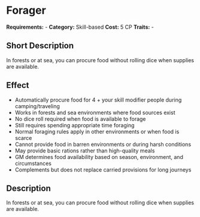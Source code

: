 # Forager

**Requirements:** -
**Category:** Skill-based
**Cost:** 5 CP
**Traits:** -


## Short Description
In forests or at sea, you can procure food without rolling dice when supplies are available.

## Effect
- Automatically procure food for 4 + your skill modifier people during camping/traveling
- Works in forests and sea environments where food sources exist
- No dice roll required when food is available to forage
- Still requires spending appropriate time foraging
- Normal foraging rules apply in other environments or when food is scarce
- Cannot provide food in barren environments or during harsh conditions
- May provide basic rations rather than high-quality meals
- GM determines food availability based on season, environment, and circumstances
- Complements but does not replace carried provisions for long journeys

## Description
In forests or at sea, you can procure food without rolling dice when supplies are available.